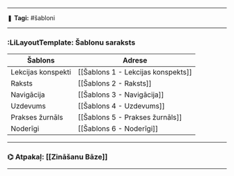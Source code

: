 ___

❚ **Tagi:** #šabloni

---
### :LiLayoutTemplate: Šablonu saraksts

| Šablons            | Adrese                             |
| ------------------ | ---------------------------------- |
| Lekcijas konspekti | [[Šablons 1 - Lekcijas konspekts]] |
| Raksts             | [[Šablons 2 - Raksts]]             |
| Navigācija         | [[Šablons 3 - Navigācija]]         |
| Uzdevums           | [[Šablons 4 - Uzdevums]]           |
| Prakses žurnāls    | [[Šablons 5 - Prakses žurnāls]]    |
| Noderīgi           | [[Šablons 6 - Noderīgi]]           |

---
### ⌬ Atpakaļ: [[Zināšanu Bāze]]

___